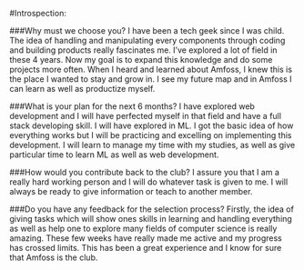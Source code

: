 ﻿#Introspection:

###Why must we choose you?
I have been a tech geek since I was child. The idea of handling and manipulating every components through coding and building products really fascinates me. I’ve explored a lot of field in these 4 years. Now my goal is to expand this knowledge and do some projects more often. When I heard and learned about Amfoss, I knew this is the place I wanted to stay and grow in. I see my future map and in Amfoss I can learn as well as productize myself.

###What is your plan for the next 6 months?
I have explored web development and I will have perfected myself in that field and have  a full stack developing skill. I will have explored in ML. I got the basic idea of how everything works but I will be practicing and excelling on implementing this development. I will learn to manage my time with my studies, as well as give particular time to learn ML as well as web development.

###How would you contribute back to the club?
I assure you that I am a really hard working person and I will do whatever task is given to me. I will always be ready to give information or teach to another member. 

###Do you have any feedback for the selection process?
Firstly, the idea of giving tasks which will show ones skills in learning and handling everything as well as help one to explore many fields of computer science is really amazing. These few weeks have really made me active and my progress has crossed limits. This has been a great experience and I know for sure that Amfoss is the club.
